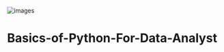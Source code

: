 ![images](https://user-images.githubusercontent.com/118355065/213394870-f8956344-6358-4b97-a21f-80592fa7230b.jpg)


# Basics-of-Python-For-Data-Analyst
